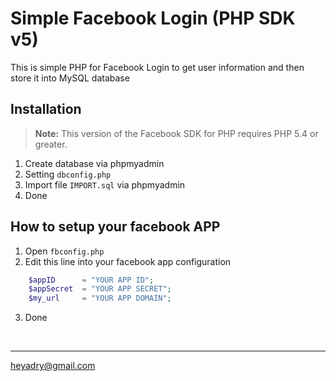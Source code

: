 # Simple Facebook Login (PHP SDK v5)
This is simple PHP for Facebook Login to get user information and then store it into MySQL database

## Installation
> **Note:** This version of the Facebook SDK for PHP requires PHP 5.4 or greater.

1. Create database via phpmyadmin <br>
2. Setting `dbconfig.php` <br>
3. Import file `IMPORT.sql` via phpmyadmin <br>
4. Done <br>

## How to setup your facebook APP
1. Open `fbconfig.php` <br>
2. Edit this line into your facebook app configuration <br>

```php
    $appID      = "YOUR APP ID";
    $appSecret  = "YOUR APP SECRET";
    $my_url     = "YOUR APP DOMAIN";
```

3. Done

<br>
<hr>

heyadry@gmail.com
